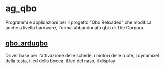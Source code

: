 # ag_qbo #

Programmi e applicazioni per il progetto "Qbo Reloaded" che modifica, anche a livello hardware, l'ormai abbandonato qbo di The Corpora.

## [qbo_arduqbo](qbo_arduqbo/README.md) ##
Driver base per l'attivazione delle schede, i motori delle ruote, i dynamixel della testa, i led della bocca, il led del naso, il display

